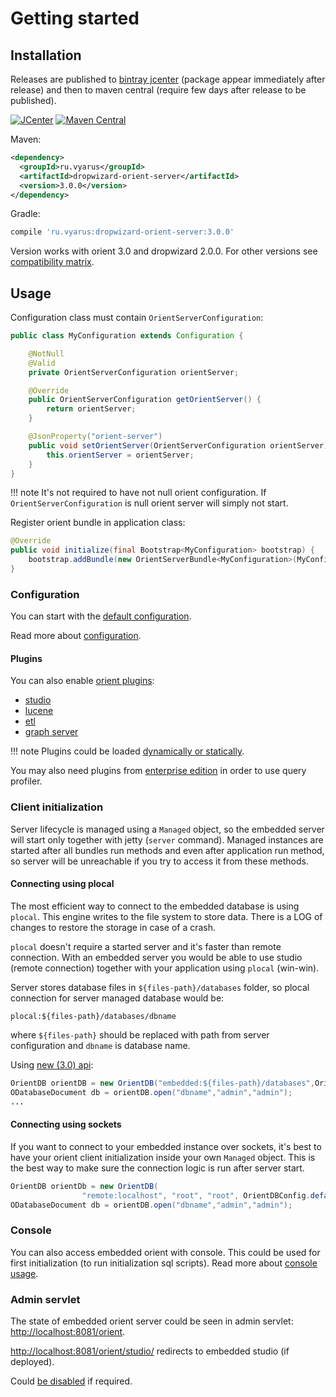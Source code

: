 # Getting started

## Installation

Releases are published to [bintray jcenter](https://bintray.com/bintray/jcenter) (package appear immediately after release) 
and then to maven central (require few days after release to be published). 

[![JCenter](https://api.bintray.com/packages/vyarus/xvik/dropwizard-orient-server/images/download.svg)](https://bintray.com/vyarus/xvik/dropwizard-orient-server/_latestVersion)
[![Maven Central](https://img.shields.io/maven-central/v/ru.vyarus/dropwizard-orient-server.svg?style=flat)](https://maven-badges.herokuapp.com/maven-central/ru.vyarus/dropwizard-orient-server)

Maven:

```xml
<dependency>
  <groupId>ru.vyarus</groupId>
  <artifactId>dropwizard-orient-server</artifactId>
  <version>3.0.0</version>
</dependency>
```

Gradle:

```groovy
compile 'ru.vyarus:dropwizard-orient-server:3.0.0'
```

Version works with orient 3.0 and dropwizard 2.0.0.
For other versions see [compatibility matrix](about/compatibility.md). 

## Usage

Configuration class must contain `OrientServerConfiguration`:

```java
public class MyConfiguration extends Configuration {

    @NotNull
    @Valid
    private OrientServerConfiguration orientServer;

    @Override
    public OrientServerConfiguration getOrientServer() {
        return orientServer;
    }

    @JsonProperty("orient-server")
    public void setOrientServer(OrientServerConfiguration orientServer) {
        this.orientServer = orientServer;
    }
}
```

!!! note
    It's not required to have not null orient configuration. If `OrientServerConfiguration` is null orient server will simply not start.

Register orient bundle in application class:

```java
@Override
public void initialize(final Bootstrap<MyConfiguration> bootstrap) {
    bootstrap.addBundle(new OrientServerBundle<MyConfiguration>(MyConfiguration::getOrientServer));
}
```

### Configuration

You can start with the [default configuration](guide/default-configs.md#yaml-config).

Read more about [configuration](guide/configuration.md). 

#### Plugins

You can also enable [orient plugins](guide/plugins.md):
    
- [studio](guide/studio.md)
- [lucene](guide/configuration.md#lucene-plugin)
- [etl](guide/configuration.md#etl)
- [graph server](guide/configuration.md#graph-server) 

!!! note 
    Plugins could be loaded [dynamically or statically](guide/plugins.md).

You may also need plugins from [enterprise edition](guide/enterprise.md) in order to use
query profiler.

### Client initialization

Server lifecycle is managed using a `Managed` object, so the embedded server will start only together with jetty (`server` command).
Managed instances are started after all bundles run methods and even after application run method, so server will be unreachable if you try to access it from these methods.

#### Connecting using plocal

The most efficient way to connect to the embedded database is using `plocal`. This engine writes to the file system to store data. There is a LOG of changes to restore the storage in case of a crash. 

`plocal` doesn't require a started server and it's faster than remote connection. With an embedded server you would be able to use studio (remote connection) together with your application using `plocal` (win-win).

Server stores database files in `${files-path}/databases` folder, so plocal connection for server managed database would be:

```
plocal:${files-path}/databases/dbname
```

where `${files-path}` should be replaced with path from server configuration and `dbname` is database name.

Using [new (3.0) api](http://orientdb.com/docs/3.0.x/java/Java-MultiModel-API.html):

```java
OrientDB orientDB = new OrientDB("embedded:${files-path}/databases",OrientDBConfig.defaultConfig());
ODatabaseDocument db = orientDB.open("dbname","admin","admin");
...
```

#### Connecting using sockets

If you want to connect to your embedded instance over sockets, it's best to have your orient client initialization inside your own `Managed` object. This is the best way to make sure the connection logic is run after server start.

```java
OrientDB orientDb = new OrientDB(
                "remote:localhost", "root", "root", OrientDBConfig.defaultConfig());
ODatabaseDocument db = orientDB.open("dbname","admin","admin");
```

### Console

You can also access embedded orient with console. This could be used for first initialization
(to run initialization sql scripts). Read more about [console usage](guide/console.md).

### Admin servlet

The state of embedded orient server could be seen in admin servlet:
[http://localhost:8081/orient](http://localhost:8081/orient).

[http://localhost:8081/orient/studio/](http://localhost:8081/orient/studio/) redirects to embedded studio (if deployed).

Could [be disabled](guide/configuration.md#admin-servlet) if required.

